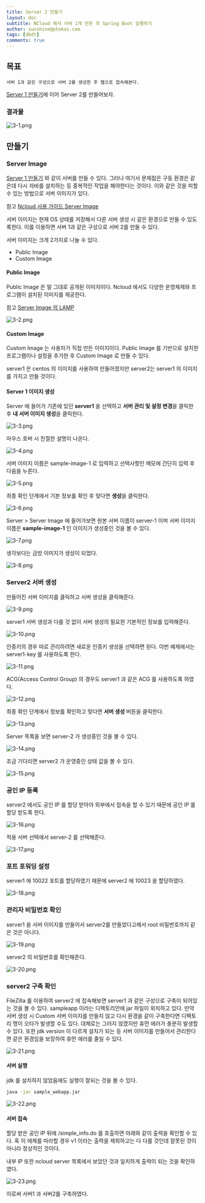 ```yaml
---
title: Server 2 만들기
layout: doc
subtitle: NCloud 에서 서버 1개 만든 후 Spring Boot 실행하기
author: sunshine@ptokos.com
tags: [dbdt]
comments: true
---
```


## 목표
`서버 1과 같은 구성으로 서버 2를 생성한 후 웹으로 접속해본다.`

[Server 1 만들기](/docs/ncloud-sourcepipeline/2023-06-13-create-server-1/)에 이어 Server 2를 만들어보자.

### 결과물
![3-1.png](/assets/img/ncloud-sourcepipeline/3-1.png)

## 만들기
### Server Image
[Server 1 만들기](/docs/ncloud-sourcepipeline/2023-06-13-create-server-1/) 와 같이 서버를 만들 수 있다.
그러나 여기서 문제점은 구동 환경은 같은데 다시 자바를 설치하는 등 중복적인 작업을 해야한다는 것이다. 이와 같은 것을 피할 수 있는 방법으로 서버 이미지가 있다.

참고 [Ncloud 사용 가이드 Server Image](https://guide.ncloud-docs.com/docs/server-serverimage-classic)

서버 이미지는 현재 OS 상태를 저장해서 다른 서버 생성 시 같은 환경으로 만들 수 있도록한다. 이를 이용하면 서버 1과 같은 구성으로 서버 2를 만들 수 있다.

서버 이미지는 크게 2가지로 나눌 수 있다.
- Public Image
- Custom Image

#### Public Image
Public Image 은 말 그대로 공개된 이미지이다. Ncloud 에서도 다양한 운영체제와 프로그램이 설치된 이미지를 제공한다.

참고 [Server Image 의 LAMP](https://guide.ncloud-docs.com/docs/server-lamp)

![3-2.png](/assets/img/ncloud-sourcepipeline/3-2.png)

#### Custom Image
Custom Image 는 사용자가 직접 만든 이미지이다. Public Image 를 기반으로 설치한 프로그램이나 설정을 추가한 후 Custom Image 로 만들 수 있다.

server1 은 centos 의 이미지를 사용하여 만들어졌지만 server2는 server1 의 이미지를 가지고 만들 것이다.

#### Server 1 이미지 생성

Server 에 들어가 기존에 있던 **server1** 을 선택하고 **서버 관리 및 설정 변경**을 클릭한 후 **내 서버 이미지 생성**을 클릭한다.

![3-3.png](/assets/img/ncloud-sourcepipeline/3-3.png)

마우스 호버 시 친절한 설명이 나온다.

![3-4.png](/assets/img/ncloud-sourcepipeline/3-4.png)

서버 이미지 이름은 sample-image-1 로 입력하고 선택사항인 메모에 간단히 입력 후 다음을 누른다.

![3-5.png](/assets/img/ncloud-sourcepipeline/3-5.png)

최종 확인 단계에서 기본 정보를 확인 후 맞다면 **생성**을 클릭한다.

![3-6.png](/assets/img/ncloud-sourcepipeline/3-6.png)

Server > Server Image 에 들어가보면 원본 서버 이름이 server-1 이며 서버 이미지 이름은 **sample-image-1** 인 이미지가 생성중인 것을 볼 수 있다.

![3-7.png](/assets/img/ncloud-sourcepipeline/3-7.png)

생각보다는 금방 이미지가 생성이 되었다.

![3-8.png](/assets/img/ncloud-sourcepipeline/3-8.png)

### Server2 서버 생성
만들어진 서버 이미지를 클릭하고 서버 생성을 클릭해준다.

![3-9.png](/assets/img/ncloud-sourcepipeline/3-9.png)

server1 서버 생성과 다를 것 없이 서버 생성의 필요한 기본적인 정보를 입력해준다.

![3-10.png](/assets/img/ncloud-sourcepipeline/3-10.png)

인증키의 경우 따로 관리하려면 새로운 인증키 생성을 선택하면 된다.
이번 예제에서는 server1-key 를 사용하도록 한다.

![3-11.png](/assets/img/ncloud-sourcepipeline/3-11.png)

ACG(Access Control Group) 의 경우도 server1 과 같은 ACG 를 사용하도록 하였다.

![3-12.png](/assets/img/ncloud-sourcepipeline/3-12.png)

최종 확인 단계에서 정보를 확인하고 맞다면 **서버 생성** 버튼을 클릭한다.

![3-13.png](/assets/img/ncloud-sourcepipeline/3-13.png)

Server 목록을 보면 server-2 가 생성중인 것을 볼 수 있다.

![3-14.png](/assets/img/ncloud-sourcepipeline/3-14.png)

조금 기다리면 server2 가 운영중인 상태 값을 볼 수 있다.

![3-15.png](/assets/img/ncloud-sourcepipeline/3-15.png)

### 공인 IP 등록
server2 에서도 공인 IP 를 할당 받아야 외부에서 접속을 할 수 있기 때문에 공인 IP 를 할당 받도록 한다.

![3-16.png](/assets/img/ncloud-sourcepipeline/3-16.png)

적용 서버 선택에서 server-2 를 선택해준다.

![3-17.png](/assets/img/ncloud-sourcepipeline/3-17.png)

### 포트 포워딩 설정
server1 에 10022 포트를 할당하였기 때문에 server2 에 10023 을 할당하였다.

![3-18.png](/assets/img/ncloud-sourcepipeline/3-18.png)

### 관리자 비밀번호 확인
server1 을 서버 이미지를 만들어서 server2를 만들었다고해서 root 비밀번호까지 같은 것은 아니다.

![3-19.png](/assets/img/ncloud-sourcepipeline/3-19.png)

server2 의 비밀번호를 확인해준다.

![3-20.png](/assets/img/ncloud-sourcepipeline/3-20.png)

### server2 구축 확인
FileZilla 를 이용하여 server2 에 접속해보면 server1 과 같은 구성으로 구축이 되어있는 것을 볼 수 있다.
sampleapp 이라는 디렉토리안에 jar 파일이 위치하고 있다. 만약 서버 생성 시 Custom 서버 이미지를 만들지 않고 다시 환경을 같이 구축한다면 디펙토리 명이 오타가 발생할 수도 있다.
대체로는 그러지 않겠지만 휴먼 에러가 충분히 발생할 수 있다. 또한 jdk version 이 다르게 설치가 되는 등 서버 이미지를 만들어서 관리한다면 같은 환경임을 보장하여 휴먼 에러를 줄일 수 있다.

![3-21.png](/assets/img/ncloud-sourcepipeline/3-21.png)

#### 서버 실행
jdk 를 설치하지 않았음에도 실행이 잘되는 것을 볼 수 있다.
```bash
java -jar sample_webapp.jar
```

![3-22.png](/assets/img/ncloud-sourcepipeline/3-22.png)

#### 서버 접속
할당 받은 공인 IP 뒤에 /simple_info.do 를 호출하면 아래와 같이 출력을 확인할 수 있다.
혹 이 에제를 따라할 경우 v1 이라는 출력을 제외하고는 다 다를 것인데 잘못된 것이 아니라 정상적인 것이다.

내부 IP 또한 ncloud server 목록에서 보았던 것과 일치하게 출력이 되는 것을 확인하였다.

![3-23.png](/assets/img/ncloud-sourcepipeline/3-23.png)

이로써 서버1 과 서버2를 구축하였다.



